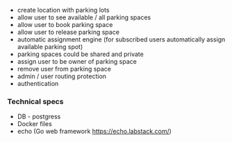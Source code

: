 * create location with parking lots
* allow user to see available / all parking spaces
* allow user to book parking space
* allow user to release parking space
* automatic assignment engine (for subscribed users automatically assign available parking spot)
* parking spaces could be shared and private
* assign user to be owner of parking space
* remove user from parking space
* admin / user routing protection
* authentication

 ### Technical specs
* DB - postgress 
* Docker files
* echo (Go web framework https://echo.labstack.com/)
